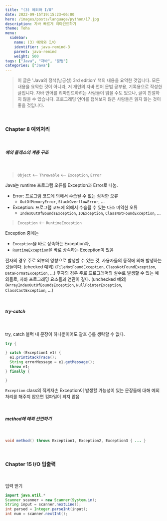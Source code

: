 ```yaml
---
title: "(3) 예외와 I/O"
date: 2022-09-15T19:15:23+06:00
hero: /images/posts/language/python/17.jpg
description: 자바 빠르게 리마인드하기
theme: Toha
menu:
  sidebar:
    name: (3) 예외와 I/O
    identifier: java-remind-3
    parent: java-remind
    weight: 500
tags: ["Java", "자바", "문법"]
categories: ["Java"]
---
```


> 이 글은 'Java의 정석(남궁성) 3rd edition' 책의 내용을 요약한 것입니다.
> 모든 내용을 요약한 것이 아니라, 저 개인의 자바 언어 문법 공부용, 기록용으로 작성한 글입니다.
> 자바 언어를 리마인드하려는 사람들이 읽을 수도 있으나, 글이 친절하지 않을 수 있습니다.
> 프로그래밍 언어를 접해보지 않은 사람들은 읽지 않는 것이 좋을 것입니다.

<br />

### Chapter 8 예외처리

<br />

##### 예외 클래스의 계층 구조

<br />

> `Object` <-- `Throwable` <-- `Exception`, `Error`

Java는 runtime 프로그램 오류를 Exception과 Error로 나눔.

- Error: 프로그램 코드에 의해서 수습될 수 없는 심각한 오류
  - `OutOfMemoryError`, `StackOverflowError`, ...
- Exception: 프로그램 코드에 의해서 수습될 수 있는 다소 미약한 오류
  - `IndexOutOfBoundsException`, `IOException`, `ClassNotFoundException`, ...

> `Exception` <-- `RuntimeException`

Exception 중에는

- `Exception`을 바로 상속하는 Exception과,
- `RuntimeException`을 바로 상속하는 Exception이 있음

전자의 경우 주로 외부의 영향으로 발생할 수 있는 것, 사용자들의 동작에 의해 발생하는 것들이다. (checked 예외)
(`FileNotFoundException`, `ClassNotFoundException`, `DataFormatException`, ...)
후자의 경우 주로 프로그래머의 실수로 발생할 수 있는 예외들로, 자바 프로그래밍 요소들과 연관이 깊다. (unchecked 예외)
(`ArrayIndexOutOfBoundsException`, `NullPointerException`, `ClassCastException`, ...)

<br />

##### try-catch

<br />

try, catch 블럭 내 문장이 하나뿐이어도 괄호 {}를 생략할 수 없다.

```java
try {

} catch (Exception1 e1) {
  e1.printStackTrace();
  String errorMessage = e1.getMessage();
  throw e1;
} finally {

}
```

`Exception` class의 직계자손 Exception이 발생할 가능성이 있는 문장들에 대해 예외처리를 해주지 않으면 컴파일이 되지 않음

<br />

##### method에 예외 선언하기

<br />

```java
void method() throws Exception1, Exception2, Exception3 { ... }
```

<br />

### Chapter 15 I/O 입출력

<br />

입력 받기

```java
import java.util.*
Scanner scanner = new Scanner(System.in);
String input = scanner.nextLine();
int parsed = Integer.parseInt(input);
int num = scanner.nextInt();
```

<br />
